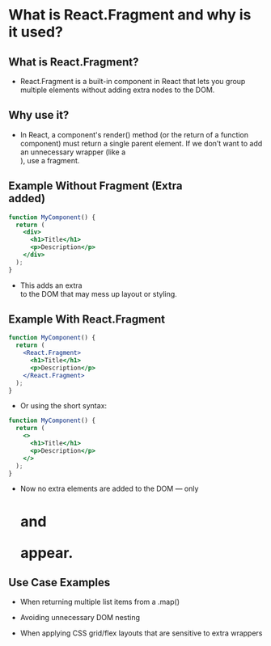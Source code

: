 # What is React.Fragment and why is it used?

## What is React.Fragment?
- React.Fragment is a built-in component in React that lets you group multiple elements without adding extra nodes to the DOM.

## Why use it?
- In React, a component's render() method (or the return of a function component) must return a single parent element. If we don’t want to add an unnecessary wrapper (like a <div>), use a fragment.

## Example Without Fragment (Extra <div> added)
```jsx
function MyComponent() {
  return (
    <div>
      <h1>Title</h1>
      <p>Description</p>
    </div>
  );
}
```
- This adds an extra <div> to the DOM that may mess up layout or styling.

## Example With React.Fragment
```jsx
function MyComponent() {
  return (
    <React.Fragment>
      <h1>Title</h1>
      <p>Description</p>
    </React.Fragment>
  );
}
```
- Or using the short syntax:

```jsx
function MyComponent() {
  return (
    <>
      <h1>Title</h1>
      <p>Description</p>
    </>
  );
}
```
- Now no extra elements are added to the DOM — only <h1> and <p> appear.

## Use Case Examples
- When returning multiple list items from a .map()

- Avoiding unnecessary DOM nesting

- When applying CSS grid/flex layouts that are sensitive to extra wrappers